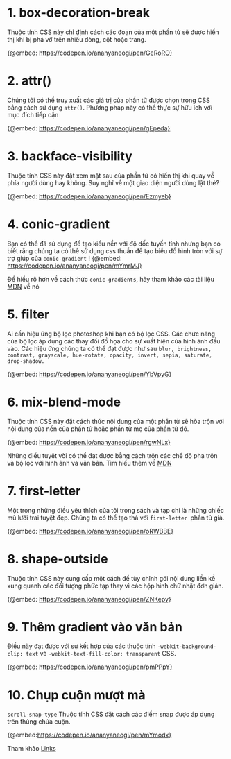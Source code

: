 # 1. box-decoration-break

Thuộc tính CSS này chỉ định cách các đoạn của một phần tử sẽ được hiển thị khi bị phá vỡ trên nhiều dòng, cột hoặc trang.


{@embed: https://codepen.io/ananyaneogi/pen/GeRoRO}

# 2. attr()

Chúng tôi có thể truy xuất các giá trị của phần tử được chọn trong CSS bằng cách sử dụng `attr()`. Phương pháp này có thể thực sự hữu ích với mục đích tiếp cận


{@embed: https://codepen.io/ananyaneogi/pen/gEpeda}

# 3. backface-visibility

Thuộc tính CSS này đặt xem mặt sau của phần tử có hiển thị khi quay về phía người dùng hay không. Suy nghĩ về một giao diện người dùng lật thẻ?


{@embed: https://codepen.io/ananyaneogi/pen/Ezmyeb}

# 4. conic-gradient

Bạn có thể đã sử dụng để tạo kiểu nền với độ dốc tuyến tính nhưng bạn có biết rằng chúng ta có thể sử dụng css thuần để tạo biểu đồ hình tròn với sự trợ giúp của `conic-gradient` !
{@embed: https://codepen.io/ananyaneogi/pen/mYmrMJ}


Để hiểu rõ hơn về cách thức `conic-gradients`, hãy tham khảo các tài liệu [MDN](https://developer.mozilla.org/en-US/docs/Web/CSS/conic-gradient) về nó

# 5. filter

Ai cần hiệu ứng bộ lọc photoshop khi bạn có bộ lọc CSS. Các
chức năng của bộ lọc áp dụng các thay đổi đồ họa cho sự xuất hiện của hình ảnh đầu vào. Các hiệu ứng chúng ta có thể đạt được như sau  `blur, brightness, contrast, grayscale, hue-rotate, opacity, invert, sepia, saturate, drop-shadow.`


{@embed: https://codepen.io/ananyaneogi/pen/YbVpyG}

# 6. mix-blend-mode

Thuộc tính CSS này đặt cách thức nội dung của một phần tử sẽ hòa trộn với nội dung của nền của phần tử hoặc phần tử mẹ của phần tử đó.


{@embed: https://codepen.io/ananyaneogi/pen/rgwNLx}

Những điều tuyệt vời có thể đạt được bằng cách trộn các chế độ pha trộn và bộ lọc với hình ảnh và văn bản. Tìm hiểu thêm về  [MDN](https://developer.mozilla.org/en-US/docs/Web/CSS/mix-blend-mode) 

# 7. first-letter

Một trong những điều yêu thích của tôi trong sách và tạp chí là những chiếc mũ lưỡi trai tuyệt đẹp. Chúng ta có thể tạo thả với `first-letter `phần tử giả.


{@embed: https://codepen.io/ananyaneogi/pen/oRWBBE}

# 8. shape-outside

Thuộc tính CSS này cung cấp một cách để tùy chỉnh gói nội dung liền kề xung quanh các đối tượng phức tạp thay vì các hộp hình chữ nhật đơn giản.


{@embed: https://codepen.io/ananyaneogi/pen/ZNKepv}

# 9. Thêm gradient vào văn bản

Điều này đạt được với sự kết hợp của các thuộc tính `-webkit-background-clip: text` và `-webkit-text-fill-color: transparent` CSS.


{@embed: https://codepen.io/ananyaneogi/pen/pmPPpY}


# 10. Chụp cuộn mượt mà

`scroll-snap-type` Thuộc tính CSS đặt cách các điểm snap được áp dụng trên thùng chứa cuộn.


{@embed:https://codepen.io/ananyaneogi/pen/mYmodx}

Tham khảo [Links](https://dev.to/ananyaneogi/css-can-do-that-18g7)